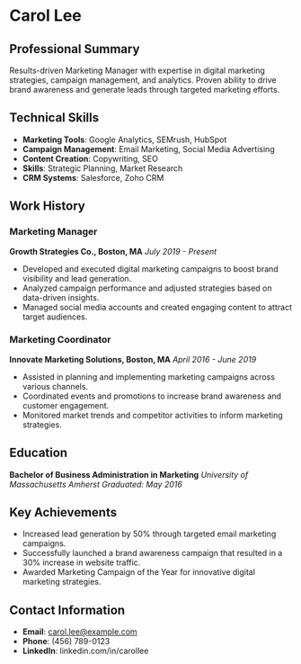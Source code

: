 # Carol Lee

## Professional Summary
Results-driven Marketing Manager with expertise in digital marketing strategies, campaign management, and analytics. Proven ability to drive brand awareness and generate leads through targeted marketing efforts.

## Technical Skills
- **Marketing Tools**: Google Analytics, SEMrush, HubSpot
- **Campaign Management**: Email Marketing, Social Media Advertising
- **Content Creation**: Copywriting, SEO
- **Skills**: Strategic Planning, Market Research
- **CRM Systems**: Salesforce, Zoho CRM

## Work History

### Marketing Manager
**Growth Strategies Co., Boston, MA**
*July 2019 - Present*
- Developed and executed digital marketing campaigns to boost brand visibility and lead generation.
- Analyzed campaign performance and adjusted strategies based on data-driven insights.
- Managed social media accounts and created engaging content to attract target audiences.

### Marketing Coordinator
**Innovate Marketing Solutions, Boston, MA**
*April 2016 - June 2019*
- Assisted in planning and implementing marketing campaigns across various channels.
- Coordinated events and promotions to increase brand awareness and customer engagement.
- Monitored market trends and competitor activities to inform marketing strategies.

## Education
**Bachelor of Business Administration in Marketing**
*University of Massachusetts Amherst*
*Graduated: May 2016*

## Key Achievements
- Increased lead generation by 50% through targeted email marketing campaigns.
- Successfully launched a brand awareness campaign that resulted in a 30% increase in website traffic.
- Awarded Marketing Campaign of the Year for innovative digital marketing strategies.

## Contact Information
- **Email**: carol.lee@example.com
- **Phone**: (456) 789-0123
- **LinkedIn**: linkedin.com/in/carollee
